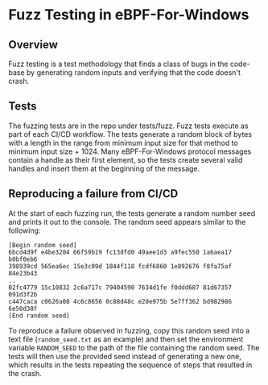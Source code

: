 # Fuzz Testing in eBPF-For-Windows

## Overview
Fuzz testing is a test methodology that finds a class of bugs in the code-base
by generating random inputs and verifying that the code doesn't crash.

## Tests
The fuzzing tests are in the repo under tests/fuzz. Fuzz tests execute as part
of each CI/CD workflow. The tests generate a random block of bytes with a
length in the range from minimum input size for that method to minimum input
size + 1024. Many eBPF-For-Windows protocol messages contain a handle as their
first element, so the tests create several valid handles and insert them at
the beginning of the message.

## Reproducing a failure from CI/CD
At the start of each fuzzing run, the tests generate a random number seed and
prints it out to the console. The random seed appears similar to the following:
```
[Begin random seed]
6bcd4d9f e4be3204 66f59b19 fc13dfd0 49aee1d3 a9fec550 1a6aea17 b0bf0eb6
398939cd 565ea6ec 15e3c09d 1844f118 fcdf6860 1e892676 f8fa75af 84e23b43
..
02fc4779 15c10832 2c6a717c 79404590 7634d1fe f0ddd687 81d67357 091d3f2b
c447caca c0626a08 4c6c8656 0c88d48c e20e975b 5e7ff362 bd982986 6e50d38f
[End random seed]
```

To reproduce a failure observed in fuzzing, copy this random seed into a text
file (```random_seed.txt``` as an example) and then set the environment variable
```RANDOM_SEED``` to the path of the file containing the random seed. The tests
will then use the provided seed instead of generating a new one, which results
in the tests repeating the sequence of steps that resulted in the crash.